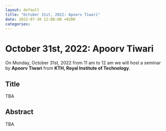 ```yaml
---
layout: default
title: "October 31st, 2022: Apoorv Tiwari"
date: 2022-07-30 12:00:00 +0200
categories:
---
```


# October 31st, 2022: Apoorv Tiwari

On Monday, October 31st, 2022 from 11 am to 12 am we will host a seminar by **Apoorv Tiwari** from **KTH, Royal Institute of Technology**. 

## Title

TBA

## Abstract 

TBA




